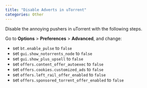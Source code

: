 ```yaml
---
title: "Disable Adverts in uTorrent"
categories: Other
---
```


Disable the annoying pushers in uTorrent with the following steps.

Go to **Options** > **Preferences** > **Advanced**, and change:

- set `bt.enable_pulse` to `false`
- set `gui.show_notorrents_node` to `false`
- set `gui.show_plus_upsell` to `false`
- set `offers.content_offer_autoexec` to `false`
- set `offers.cookies.customized_ads` to `false`
- set `offers.left_rail_offer_enabled` to `false`
- set `offers.sponsored_torrent_offer_enabled` to `false`
